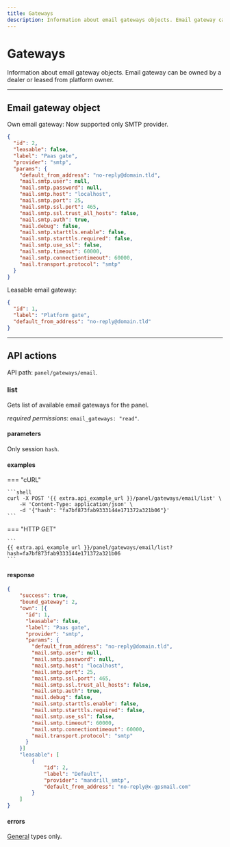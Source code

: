 ```yaml
---
title: Gateways
description: Information about email gateways objects. Email gateway can be owned by a dealer or leased from platform owner.
---
```


# Gateways

Information about email gateway objects. Email gateway can be owned by a dealer or leased from platform owner.

***

## Email gateway object

Own email gateway:
Now supported only SMTP provider.

```json
{
  "id": 2,
  "leasable": false,
  "label": "Paas gate",
  "provider": "smtp",
  "params": {
    "default_from_address": "no-reply@domain.tld",
    "mail.smtp.user": null,
    "mail.smtp.password": null,
    "mail.smtp.host": "localhost",
    "mail.smtp.port": 25,
    "mail.smtp.ssl.port": 465,
    "mail.smtp.ssl.trust_all_hosts": false,
    "mail.smtp.auth": true,
    "mail.debug": false,
    "mail.smtp.starttls.enable": false,
    "mail.smtp.starttls.required": false,
    "mail.smtp.use_ssl": false,
    "mail.smtp.timeout": 60000,
    "mail.smtp.connectiontimeout": 60000,
    "mail.transport.protocol": "smtp"
  }
}
```

Leasable email gateway:

```json
{
  "id": 1,
  "label": "Platform gate",
  "default_from_address": "no-reply@domain.tld"
}
```

***

## API actions

API path: `panel/gateways/email`.

### list

Gets list of available email gateways for the panel.

*required permissions*: `email_gateways: "read"`.

#### parameters

Only session `hash`.

#### examples

=== "cURL"

    ```shell
    curl -X POST '{{ extra.api_example_url }}/panel/gateways/email/list' \
        -H 'Content-Type: application/json' \
        -d '{"hash": "fa7bf873fab9333144e171372a321b06"}'
    ```

=== "HTTP GET"

    ```
    {{ extra.api_example_url }}/panel/gateways/email/list?hash=fa7bf873fab9333144e171372a321b06
    ```
   
#### response

```json
{
    "success": true,
    "bound_gateway": 2,
    "own": [{
      "id": 1,
      "leasable": false,
      "label": "Paas gate",
      "provider": "smtp",
      "params": {
        "default_from_address": "no-reply@domain.tld",
        "mail.smtp.user": null,
        "mail.smtp.password": null,
        "mail.smtp.host": "localhost",
        "mail.smtp.port": 25,
        "mail.smtp.ssl.port": 465,
        "mail.smtp.ssl.trust_all_hosts": false,
        "mail.smtp.auth": true,
        "mail.debug": false,
        "mail.smtp.starttls.enable": false,
        "mail.smtp.starttls.required": false,
        "mail.smtp.use_ssl": false,
        "mail.smtp.timeout": 60000,
        "mail.smtp.connectiontimeout": 60000,
        "mail.transport.protocol": "smtp"
      }
    }]
    "leasable": [
        {
            "id": 2,
            "label": "Default",
            "provider": "mandrill_smtp",
            "default_from_address": "no-reply@x-gpsmail.com"
        }
    ]
}
```

#### errors

[General](../../backend-api/getting-started.md#error-codes) types only.